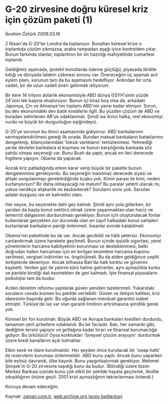 # G-20 zirvesine doğru küresel kriz için çözüm paketi (1)

*İbrahim Öztürk 2009.03.16*

<tr><td class="metin" colspan="2" style="padding-top: 20px; padding-left: 5px; padding-right: 10px;">2 Nisan'da G-20'ler Londra'da toplanıyor. Bunaltan küresel krize o toplantıda çözüm çıkmazsa, araba rampadan aşağı iyice kontrolden çıkar. Bunun farkında olanlar, toplantının bir ön hazırlığı mahiyetinde cumartesi toplandı.</td></tr><tr><td class="metin" colspan="2" style="padding-top: 20px; padding-left: 5px; padding-right: 10px;"><p>Geldiğimiz aşamada, ipotekli konutlarda ödeme güçlüğü, piyasada likidite kıtlığı ve dünyada talebin çökmesi sorunu var. Önereceğim üç aşamalı acil eylem planı, sorunun tam da bu aşamasını hedefliyor. Ardından bir orta vadeli, bir de uzun vadeli öneri getirmek istiyorum.
<p>Bir kere 14 trilyon dolarlık ekonomisiyle ABD dünya GSYH'sinin yüzde 24'ünü tek başına oluşturuyor. Bunun içi biraz boş olsa da, arkadaki Japonya, Çin ve Almanya'nın toplamı ABD'nin yarısı kadar etmiyor. Sorun, bu dev ekonomideki dev batık kredilerle ilgili. Bu yüzden çözüm de ABD ve buradan zehirlenen AB'ye odaklanmalı. Şimdi ise ikinci halka, reel ekonomiyi vurdu ve büyük bir durgunluğun eşiğindeyiz.
<p>G-20'ye sorunun bu ikinci aşamasında gidiyoruz. ABD bankalarının sermayelendirilmesi gereği ilk sırada. Bundan maksat bankaların bataklarının dengelenip, bilançolarındaki 'toksik varlıkların' temizlenmesi. Yetmediği yerde devletin bankalara el koyması ve bunun karşılığında bankada söz sahibi olması seçeneği var. Bunu Bush da yaptı, ancak en ileri derecede İngiltere yapıyor. Obama da yapacak.
<p>Ancak kriz patladığında erken karar verip büyük bir paketle bunun dengelenmesi gerekiyordu. Bu seçeneğin inanılmaz derecede siyasi ve ahlaki sorgulanmayı gerektirdiğinde kuşku yok. Kimin parası ile kimi, neden kurtarıyorsun? Bir daha olmayacağı ne malum? Bu paralar yeterli olacak mı, yoksa verdikçe alışkanlık mı kesbedecek? Soruların sonu yok. Sarsılan adalet duygusu ise en kahredici olanı.
<p>Her neyse, bu seçenekte dahi geç kalındı. Şimdi aynı yola giderken, bir yandan da başta konut sektörü olmak üzere yaşanmaktan olan haciz ve temerrüt dalgasının durdurulması gerekiyor. Bunun için oluşturulacak fonlar kullanılarak gerçekten zor durumda olan en zayıf halkadaki konut sahipleri kurtarılarak bankaların paniği önlenmeli. İnsanlar evinde kalabilmeli.
<p>Obama'nın paketinde bu da var. Ancak gecikildi ve hâlâ yetersiz. Ekonomiyi canlandırmak üzere harekete geçilmeli. Bunun içinde işsizlik sigortası, yerel yönetimlerin harcama kabiliyetinin korunması ve desteklenmesi, belki doğrudan halkın harcaması için en kırılgan kesimlere harcama kuponu verilmesi, vergisel indirimler vs. öngörülmeli. Bu da elden geldiğince çeşitli terkiplerde deneniyor. Ancak bilhassa Batı'da halk korktu ve güvenini kaybetti. Verilen gaz ile yatırım körü haline getirenler, aynı aymazlıkla korku ve panikle bindiği dalı kesmekten de geri kalmadı. İşte finansal piyasaların psikolojisi tam da budur.
<p>Acilen denetim reformu yapılarak güven yeniden tazelenmeli. Yukarıdaki soruların cevabı kısmen bu şekilde verilebilir. Güven ve iletişim kalitesi, kriz idaresinin başında gelir. Bu uğurda sağlanan mevduat garantisi isabet etmiştir. Türkiye'de ise var olan garanti limitinin artırılmasına şimdilik gerek yok.
<p>Küresel bir fon kurulmalı: Büyük ABD ve Avrupa bankaları kredileri durdurdu, tamamen yerli şirketlere odaklandı. Bu bir faciadır. Batı, her zamanki gibi, dediğinin tersini yapıyor ve gırtlağına kadar ticari ve finansal korumacılığa gidiyor. Bu ürkütücü! Oysa korktukları 'bireysel çözüm arayışını' durdurmak üzere kredi kanallarını açık tutmalılar.
<p>Etkin sevk ve idare kurulmalıdır. Her şeyden önce kurulacak bir 'swap hattı' ile rezervlerin kuruması önlenmelidir. ABD bunu yaptı. Ancak bunu yaparken bile eşitsiz davrandı, ülke kayırdı. Bunu yaygınlaştırmak gerekiyor. Mehmet Şimşek'in G-20 zirvesine taşıdığı konu da budur. (Bilindiği üzere bizim Merkez Bankası içeride bunu çok etkili bir şekilde hayata geçirerek, likidite sıkışıklığının önüne geçti. 2001 krizi aymazlığının tekrarlanması önlendi.)
<p>Konuya devam edeceğim.<br/></p></p></p></p></p></p></p></p></p></p></td></tr>

Kaynak: [zaman.com.tr](http://zaman.com.tr/yazar.do?yazino=825905), [web.archive.org (arşiv bağlantısı)](http://web.archive.org/web/20090317234927/http://zaman.com.tr:80/yazar.do?yazino=825905)
